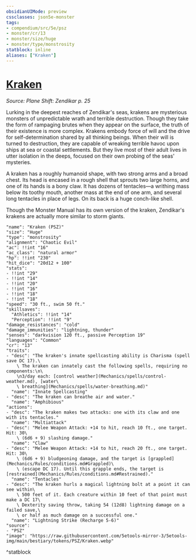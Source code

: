 ```yaml
---
obsidianUIMode: preview
cssclasses: json5e-monster
tags:
- compendium/src/5e/psz
- monster/cr/13
- monster/size/huge
- monster/type/monstrosity
statblock: inline
aliases: ["Kraken"]
---
```

# [Kraken](Mechanics\bestiary\monstrosity/kraken-psz.md)
*Source: Plane Shift: Zendikar p. 25*  

Lurking in the deepest reaches of Zendikar's seas, krakens are mysterious monsters of unpredictable wrath and terrible destruction. Though they take the form of rampaging brutes when they appear on the surface, the truth of their existence is more complex. Krakens embody force of will and the drive for self-determination shared by all thinking beings. When their will is turned to destruction, they are capable of wreaking terrible havoc upon ships at sea or coastal settlements. But they live most of their adult lives in utter isolation in the deeps, focused on their own probing of the seas' mysteries.

A kraken has a roughly humanoid shape, with two strong arms and a broad chest. Its head is encased in a rough shell that sprouts two large horns, and one of its hands is a bony claw. It has dozens of tentacles—a writhing mass below its toothy mouth, another mass at the end of one arm, and several long tentacles in place of legs. On its back is a huge conch-like shell.

Though the Monster Manual has its own version of the kraken, Zendikar's krakens are actually more similar to storm giants.

```statblock
"name": "Kraken (PSZ)"
"size": "Huge"
"type": "monstrosity"
"alignment": "Chaotic Evil"
"ac": !!int "16"
"ac_class": "natural armor"
"hp": !!int "230"
"hit_dice": "20d12 + 100"
"stats":
- !!int "29"
- !!int "14"
- !!int "20"
- !!int "16"
- !!int "18"
- !!int "18"
"speed": "30 ft., swim 50 ft."
"skillsaves":
  "Athletics": !!int "14"
  "Perception": !!int "9"
"damage_resistances": "cold"
"damage_immunities": "lightning, thunder"
"senses": "darkvision 120 ft., passive Perception 19"
"languages": "Common"
"cr": "13"
"traits":
- "desc": "The kraken's innate spellcasting ability is Charisma (spell save DC 17).\
    \ The kraken can innately cast the following spells, requiring no components:\n\
    \n3/day each: [control weather](Mechanics/spells/control-weather.md), [water\
    \ breathing](Mechanics/spells/water-breathing.md)"
  "name": "Innate Spellcasting"
- "desc": "The kraken can breathe air and water."
  "name": "Amphibious"
"actions":
- "desc": "The kraken makes two attacks: one with its claw and one with its tentacles."
  "name": "Multiattack"
- "desc": "Melee Weapon Attack: +14 to hit, reach 10 ft., one target. Hit: 30\
    \ (6d6 + 9) slashing damage."
  "name": "Claw"
- "desc": "Melee Weapon Attack: +14 to hit, reach 20 ft., one target. Hit: 30\
    \ (6d6 + 9) bludgeoning damage, and the target is [grappled](Mechanics/Rules/conditions.md#Grappled)\
    \ (escape DC 17). Until this grapple ends, the target is [restrained](Mechanics/Rules/conditions.md#Restrained)."
  "name": "Tentacles"
- "desc": "The kraken hurls a magical lightning bolt at a point it can see within\
    \ 500 feet of it. Each creature within 10 feet of that point must make a DC 17\
    \ Dexterity saving throw, taking 54 (12d8) lightning damage on a failed save,\
    \ or half as much damage on a successful one."
  "name": "Lightning Strike (Recharge 5-6)"
"source":
- "PSZ"
"image": "https://raw.githubusercontent.com/5etools-mirror-3/5etools-img/main/bestiary/tokens/PSZ/Kraken.webp"
```
^statblock